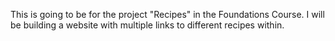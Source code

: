 This is going to be for the project "Recipes" in the Foundations Course. I will be building a website with multiple links to different recipes within.
